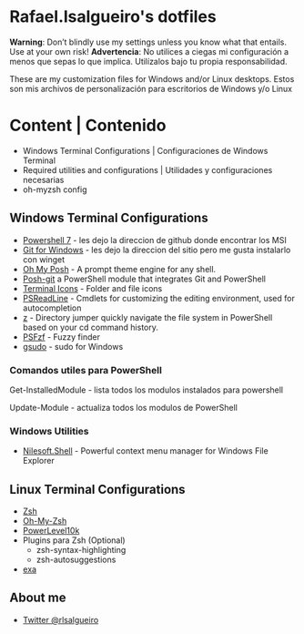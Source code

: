 # Rafael.lsalgueiro's dotfiles

**Warning**: Don’t blindly use my settings unless you know what that entails. Use at your own risk!
**Advertencia**: No utilices a ciegas mi configuración a menos que sepas lo que implica. Utilízalos bajo tu propia responsabilidad.

These are my customization files for Windows and/or Linux desktops.
Estos son mis archivos de personalización para escritorios de Windows y/o Linux

# Content | Contenido

- Windows Terminal Configurations | Configuraciones de Windows Terminal
- Required utilities and configurations | Utilidades y configuraciones necesarias
- oh-myzsh config

## Windows Terminal Configurations

- [Powershell 7](https://github.com/PowerShell/PowerShell/releases/) - les dejo la direccion de github donde encontrar los MSI
- [Git for Windows](https://gitforwindows.org/) - les dejo la direccion del sitio pero me gusta instalarlo con winget
- [Oh My Posh](https://ohmyposh.dev/) - A prompt theme engine for any shell.
- [Posh-git](https://github.com/dahlbyk/posh-git) a PowerShell module that integrates Git and PowerShell
- [Terminal Icons](https://github.com/devblackops/Terminal-Icons) - Folder and file icons
- [PSReadLine](https://docs.microsoft.com/en-us/powershell/module/psreadline/) - Cmdlets for customizing the editing environment, used for autocompletion
- [z](https://github.com/badmotorfinger/z) - Directory jumper quickly navigate the file system in PowerShell based on your cd command history.
- [PSFzf](https://github.com/kelleyma49/PSFzf) - Fuzzy finder
- [gsudo](https://github.com/gerardog/gsudo) - sudo for Windows

### Comandos utiles para PowerShell

Get-InstalledModule - lista todos los modulos instalados para powershell

Update-Module - actualiza todos los modulos de PowerShell

### Windows Utilities

- [Nilesoft.Shell](https://nilesoft.org/) - Powerful context menu manager for Windows File Explorer

## Linux Terminal Configurations

- [Zsh]()
- [Oh-My-Zsh](https://ohmyz.sh/#install)
- [PowerLevel10k](https://github.com/romkatv/powerlevel10k)
- Plugins para Zsh (Optional)
  - zsh-syntax-highlighting
  - zsh-autosuggestions
- [exa](https://the.exa.website/)

## About me

- [Twitter @rlsalgueiro](https://twitter.com/rlsalgueiro)
